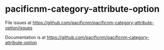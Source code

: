 # pacificnm-category-attribute-option

File issues at https://github.com/pacificnm/pacificnm-category-attribute-option/issues

Documentation is at https://github.com/pacificnm/pacificnm-category-attribute-option
